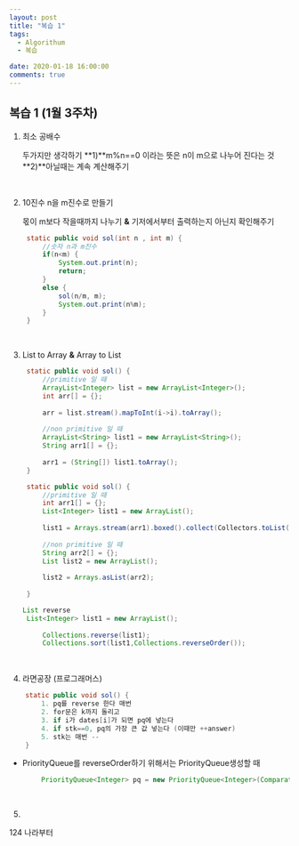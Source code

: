 ```yaml
---
layout: post
title: "복습 1"
tags:
  - Algorithum
  - 복습

date: 2020-01-18 16:00:00
comments: true
---
```




## 복습 1 (1월 3주차)

1. 최소 공배수

   두가지만 생각하기 **1)**m%n==0 이라는 뜻은 n이 m으로 나누어 진다는 것 **2)**아닐때는 계속 계산해주기

   <br>

2. 10진수 n을 m진수로 만들기

   몫이 m보다 작을때까지 나누기 **&** 기저에서부터 출력하는지 아닌지 확인해주기

   ```java
   	static public void sol(int n , int m) {
   		//숫자 n과 m진수
   		if(n<m) {
   			System.out.print(n);
   			return;
   		}
   		else {
   			sol(n/m, m);
   			System.out.print(n%m);
   		}
   	}
   ```

   <br>

3. List to Array **&** Array to List

   ```java
   	static public void sol() {
   		//primitive 일 때
   		ArrayList<Integer> list = new ArrayList<Integer>();
   		int arr[] = {};
   		
   		arr = list.stream().mapToInt(i->i).toArray();
   		
   		//non primitive 일 때
   		ArrayList<String> list1 = new ArrayList<String>();
   		String arr1[] = {};
   		
   		arr1 = (String[]) list1.toArray();
   	}
   
   
   ```

   ```java
   	static public void sol() {
   		//primitive 일 때
   		int arr1[] = {};
   		List<Integer> list1 = new ArrayList();
   		
   		list1 = Arrays.stream(arr1).boxed().collect(Collectors.toList());
   		
   		//non primitive 일 때
   		String arr2[] = {};
   		List list2 = new ArrayList();
   		
   		list2 = Arrays.asList(arr2);
   		
   	}
   ```

   ```java
   List reverse
   	List<Integer> list1 = new ArrayList();
   		
   		Collections.reverse(list1);
   		Collections.sort(list1,Collections.reverseOrder());
   
   ```

   <br>

4. 라면공장 (프로그래머스)

```java
	static public void sol() {
		1. pq를 reverse 한다 매번
		2. for문은 k까지 돌리고
		3. if i가 dates[i]가 되면 pq에 넣는다
		4. if stk==0, pq의 가장 큰 값 넣는다 (이때만 ++answer)
		5. stk는 매번 --
	}
```

* PriorityQueue를 reverseOrder하기 위해서는 PriorityQueue생성할 때

```java
		PriorityQueue<Integer> pq = new PriorityQueue<Integer>(Comparator.reverseOrder());
```

<br>

5. 

124 나라부터

